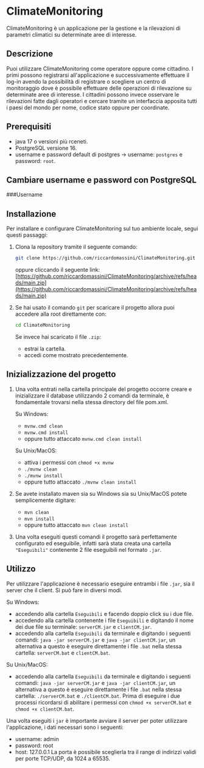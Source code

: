 # ClimateMonitoring
ClimateMonitoring è un applicazione per la gestione e la rilevazioni di parametri climatici su determinate aree di interesse.

## Descrizione
Puoi utilizzare ClimateMonitoring come operatore oppure come cittadino. I primi possono registrarsi all'applicazione e successivamente effettuare il log-in avendo la possibilità di registrare o scegliere un centro di monitoraggio dove è possibile effettuare delle operazioni di rilevazione su determinate aree di interesse. I cittadini possono invece osservare le rilevazioni fatte dagli operatori e cercare tramite un interfaccia apposita tutti i paesi del mondo per nome, codice stato oppure per coordinate.

## Prerequisiti
* java 17 o versioni più rceneti.
* PostgreSQL versione 16.
* username e password default di postgres -> username: ```postgres``` e password: ```root```.

## Cambiare username e password con PostgreSQL
###Username

## Installazione
Per installare e configurare ClimateMonitoring sul tuo ambiente locale, segui questi passaggi:

1. Clona la repository tramite il seguente comando:
    ```bash
    git clone https://github.com/riccardomassini/ClimateMonitoring.git
    ```
    oppure cliccando il seguente link: [https://github.com/riccardomassini/ClimateMonitoring/archive/refs/heads/main.zip](https://github.com/riccardomassini/ClimateMonitoring/archive/refs/heads/main.zip)
   
2. Se hai usato il comando ```git``` per scaricare il progetto allora puoi accedere alla root direttamente con:
    ```bash
    cd ClimateMonitoring
    ```
    Se invece hai scaricato il file ```.zip```:
    * estrai la cartella.
    * accedi come mostrato precedentemente.

## Inizializzazione del progetto
1. Una volta entrati nella cartella principale del progetto occorre creare e inizializzare il database utilizzando 2 comandi da terminale, è fondamentale trovarsi nella stessa directory del file pom.xml.

   Su Windows:
   * ```mvnw.cmd clean```
   * ```mvnw.cmd install```
   * oppure tutto attaccato ```mvnw.cmd clean install```
  
   Su Unix/MacOS:
   * attiva i permessi con ```chmod +x mvnw```
   * ```./mvnw clean```
   * ```./mvnw install```
   * oppure tutto attaccato ```./mvnw clean install```
  
3. Se avete installato maven sia su Windows sia su Unix/MacOS potete semplicemente digitare:
   * ```mvn clean```
   * ```mvn install```
   * oppure tutto attaccato ```mvn clean install```

4. Una volta eseguiti questi comandi il progetto sarà perfettamente configurato ed eseguibile, infatti sarà stata creata una cartella ```"Eseguibili"``` contenente 2 file eseguibili nel formato ```.jar```.

## Utilizzo
Per utilizzare l'applicazione è necessario eseguire entrambi i file ```.jar```, sia il server che il client.
Si può fare in diversi modi.

Su Windows:
* accedendo alla cartella ```Eseguibili``` e facendo doppio click su i due file.
* accedendo alla cartella contenente i file ```Eseguibili``` e digitando il nome dei due file su terminale: ```serverCM.jar``` e ```clientCM.jar```.
* accedendo alla cartella ```Eseguibili``` da terminale e digitando i seguenti comandi: ```java -jar serverCM.jar``` e ```java -jar clientCM.jar```, un alternativa a questo è eseguire direttamente i file ```.bat``` nella stessa cartella: ```serverCM.bat``` e ```clientCM.bat```.

Su Unix/MacOS:
* accedendo alla cartella ```Eseguibili``` da terminale e digitando i seguenti comandi: ```java -jar serverCM.jar``` e ```java -jar clientCM.jar```, un alternativa a questo è eseguire direttamente i file ```.bat``` nella stessa cartella: ```./serverCM.bat``` e ```./clientCM.bat```. Prima di eseguire i due processi ricordarsi di abilitare i permessi con ```chmod +x serverCM.bat``` e ```chmod +x clientCM.bat```.

Una volta eseguiti i ```jar``` è importante avviare il server per poter utilizzare l'applicazione, i dati necessari sono i seguenti:
* username: admin
* password: root
* host: 127.0.0.1
La porta è possibile sceglierla tra il range di indirizzi validi per porte TCP/UDP, da 1024 a 65535.

